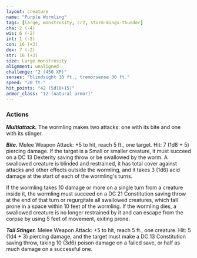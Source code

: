 ```yaml
---
layout: creature
name: "Purple Wormling"
tags: [large, monstrosity, cr2, storm-kings-thunder]
cha: 2 (-4)
wis: 6 (-2)
int: 1 (-5)
con: 16 (+3)
dex: 7 (-2)
str: 16 (+3)
size: Large monstrosity
alignment: unaligned
challenge: "2 (450 XP)"
senses: "blindsight 30 ft., tremorsense 30 ft."
speed: "20 ft."
hit_points: "42 (5d10+15)"
armor_class: "12 (natural armor)"
---
```


### Actions

***Multiattack.*** The wormling makes two attacks: one with its bite and one with its stinger.

***Bite.*** Melee Weapon Attack: +5 to hit, reach 5 ft., one target. Hit: 7 (1d8 + 5) piercing damage. If the target is a Small or smaller creature, it must succeed on a DC 13 Dexterity saving throw or be swallowed by the worm. A swallowed creature is blinded and restrained, it has total cover against attacks and other effects outside the wormling, and it takes 3 (1d6) acid damage at the start of each of the wormling's turns.

If the wormling takes 10 damage or more on a single turn from a creature inside it, the wormling must succeed on a DC 21 Constitution saving throw at the end of that turn or regurgitate all swallowed creatures, which fall prone in a space within 10 feet of the wormling. If the wormling dies, a swallowed creature is no longer restrained by it and can escape from the corpse by using 5 feet of movement, exiting prone.

***Tail Stinger.*** Melee Weapon Attack: +5 to hit, reach 5 ft., one creature. Hit: 5 (1d4 + 3) piercing damage, and the target must make a DC 13 Constitution saving throw, taking 10 (3d6) poison damage on a failed save, or half as much damage on a successful one.
